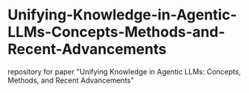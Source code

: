 # Unifying-Knowledge-in-Agentic-LLMs-Concepts-Methods-and-Recent-Advancements
repository for paper "Unifying Knowledge in Agentic LLMs: Concepts, Methods, and Recent Advancements"

